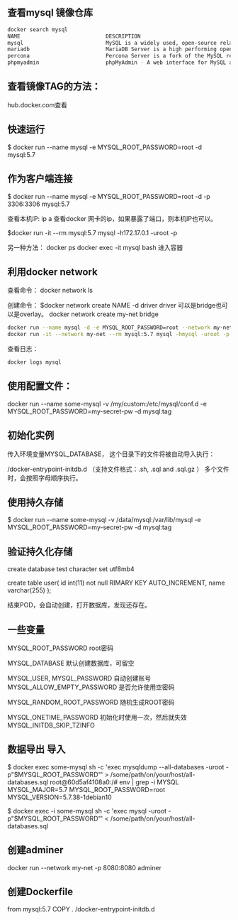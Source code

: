 

## 查看mysql 镜像仓库

```bash
docker search mysql
NAME                           DESCRIPTION                                     STARS               OFFICIAL            AUTOMATED
mysql                          MySQL is a widely used, open-source relation…   12663               [OK]                
mariadb                        MariaDB Server is a high performing open sou…   4858                [OK]                
percona                        Percona Server is a fork of the MySQL relati…   578                 [OK]                
phpmyadmin                     phpMyAdmin - A web interface for MySQL and M…   546                 [OK]                
```
## 查看镜像TAG的方法：
hub.docker.com查看

## 快速运行

$ docker run --name mysql -e MYSQL_ROOT_PASSWORD=root -d mysql:5.7


## 作为客户端连接

$ docker run --name mysql -e MYSQL_ROOT_PASSWORD=root -d -p 3306:3306 mysql:5.7

查看本机IP:
ip a 
查看docker 网卡的ip，如果暴露了端口，则本机IP也可以。

$docker run -it --rm mysql:5.7 mysql -h172.17.0.1 -uroot -p

另一种方法：
docker ps 
docker exec -it mysql bash
进入容器



## 利用docker network
查看命令：
docker network ls

创建命令：
$docker network create NAME -d driver
driver 可以是bridge也可以是overlay。
docker network create my-net  bridge

```bash
docker run --name mysql -d -e MYSQL_ROOT_PASSWORD=root --network my-net mysql:5.7
docker run -it --network my-net --rm mysql:5.7 mysql -hmysql -uroot -p
```

查看日志：

```bash
docker logs mysql
```

## 使用配置文件：
docker run --name some-mysql -v /my/custom:/etc/mysql/conf.d -e MYSQL_ROOT_PASSWORD=my-secret-pw -d mysql:tag

## 初始化实例
传入环境变量MYSQL_DATABASE， 这个目录下的文件将被自动导入执行：

/docker-entrypoint-initdb.d
（支持文件格式：.sh, .sql and .sql.gz  ）
多个文件时，会按照字母顺序执行。



## 使用持久存储
$ docker run --name some-mysql -v /data/mysql:/var/lib/mysql -e MYSQL_ROOT_PASSWORD=my-secret-pw -d mysql:tag


## 验证持久化存储

create database test character set utf8mb4

create table user( id int(11) not null RIMARY KEY AUTO_INCREMENT, name varchar(255) );

结束POD，会自动创建，打开数据库，发现还存在。




## 一些变量
MYSQL_ROOT_PASSWORD
root密码

MYSQL_DATABASE
默认创建数据库，可留空

MYSQL_USER, MYSQL_PASSWORD
自动创建账号
MYSQL_ALLOW_EMPTY_PASSWORD
是否允许使用空密码

MYSQL_RANDOM_ROOT_PASSWORD
随机生成ROOT密码

MYSQL_ONETIME_PASSWORD
初始化时使用一次，然后就失效
MYSQL_INITDB_SKIP_TZINFO


##  数据导出 导入
$ docker exec some-mysql sh -c 'exec mysqldump --all-databases -uroot -p"$MYSQL_ROOT_PASSWORD"' > /some/path/on/your/host/all-databases.sql
root@60d5af4108a0:/# env | grep -i MYSQL
MYSQL_MAJOR=5.7
MYSQL_ROOT_PASSWORD=root
MYSQL_VERSION=5.7.38-1debian10

$ docker exec -i some-mysql sh -c 'exec mysql -uroot -p"$MYSQL_ROOT_PASSWORD"' < /some/path/on/your/host/all-databases.sql


## 创建adminer
docker run --network my-net -p 8080:8080 adminer


## 创建Dockerfile
from mysql:5.7
COPY . /docker-entrypoint-initdb.d

